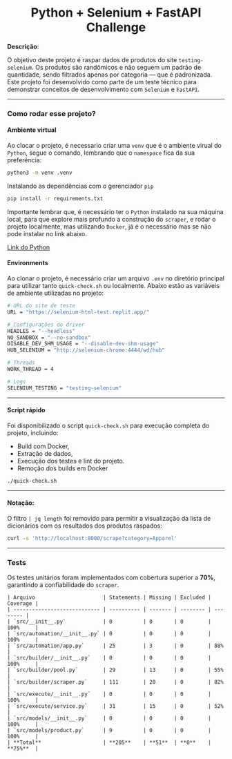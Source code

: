 <h1 align="center">Python + Selenium + FastAPI Challenge</h1>

**Descrição**:

O objetivo deste projeto é raspar dados de produtos do site `testing-selenium`. Os produtos são randômicos e não seguem um padrão de quantidade, sendo filtrados apenas por categoria — que é padronizada.  
Este projeto foi desenvolvido como parte de um teste técnico para demonstrar conceitos de desenvolvimento com `Selenium` e `FastAPI`.

---

### Como rodar esse projeto?

#### Ambiente virtual

Ao clocar o projeto, é necessario criar uma `venv` que é o ambiente virual do `Python`, segue o comando, lembrando que o `namespace` fica da sua preferência:

```sh
python3 -m venv .venv
```
Instalando as dependências com o gerenciador `pip`

```sh
pip install -r requirements.txt
```
Importante lembrar que, é necessário ter o `Python` instalado na sua máquina local, para que explore mais profundo a construção do `scraper`, e rodar o projeto localmente, mas utilizando `Docker`, já é o necessário mas se não pode instalar no link abaixo.

<a href="https://www.python.org/">Link do Python</a>


#### **Environments**

Ao clonar o projeto, é necessário criar um arquivo `.env` no diretório principal para utilizar tanto `quick-check.sh` ou localmente. Abaixo estão as variáveis de ambiente utilizadas no projeto:

```sh
# URL do site de teste
URL = "https://selenium-html-test.replit.app/"

# Configurações do driver
HEADLES = "--headless"
NO_SANDBOX = "--no-sandbox"
DISABLE_DEV_SHM_USAGE = "--disable-dev-shm-usage"
HUB_SELENIUM = "http://selenium-chrome:4444/wd/hub"

# Threads
WORK_THREAD = 4

# Logs
SELENIUM_TESTING = "testing-selenium"
````

---

#### **Script rápido**

Foi disponibilizado o script `quick-check.sh` para execução completa do projeto, incluindo:

* Build com Docker,
* Extração de dados,
* Execução dos testes e lint do projeto.
* Remoção dos builds em Docker

```bash
./quick-check.sh
```

---

#### **Notação**:

O filtro `| jq length` foi removido para permitir a visualização da lista de dicionários com os resultados dos produtos raspados:

```sh
curl -s 'http://localhost:8000/scrape?category=Apparel'
```

---

### Tests

Os testes unitários foram implementados com cobertura superior a **70%**, garantindo a confiabilidade do `scraper`.

```textplain
| Arquivo                      | Statements | Missing | Excluded | Coverage |
| ---------------------------- | ---------- | ------- | -------- | -------- |
| `src/__init__.py`            | 0          | 0       | 0        | 100%     |
| `src/automation/__init__.py` | 0          | 0       | 0        | 100%     |
| `src/automation/app.py`      | 25         | 3       | 0        | 88%      |
| `src/builder/__init__.py`    | 0          | 0       | 0        | 100%     |
| `src/builder/pool.py`        | 29         | 13      | 0        | 55%      |
| `src/builder/scraper.py`     | 111        | 20      | 0        | 82%      |
| `src/execute/__init__.py`    | 0          | 0       | 0        | 100%     |
| `src/execute/service.py`     | 31         | 15      | 0        | 52%      |
| `src/models/__init__.py`     | 0          | 0       | 0        | 100%     |
| `src/models/product.py`      | 9          | 0       | 0        | 100%     |
| **Total**                    | **205**    | **51**  | **0**    | **75%**  |
```
